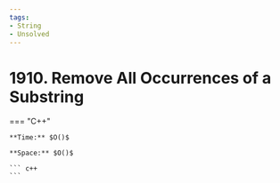 ```yaml
---
tags:
- String
- Unsolved
---
```



# 1910. Remove All Occurrences of a Substring

=== "C++"

    **Time:** $O()$

    **Space:** $O()$

    ``` c++
    ```
